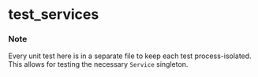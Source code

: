 # test_services

### Note

Every unit test here is in a separate file to keep each test process-isolated.
This allows for testing the necessary `Service` singleton.
